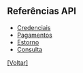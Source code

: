 ## Referências API

- [Credenciais](credenciais.md)
- [Pagamentos](pagamentos.md)
- [Estorno](estorno.md)
- [Consulta](consulta.md)


[[Voltar]](../../README.md)
